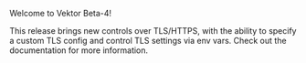 Welcome to Vektor Beta-4!

This release brings new controls over TLS/HTTPS, with the ability to specify a custom TLS config and control TLS settings via env vars. Check out the documentation for more information.
